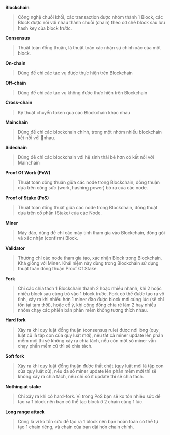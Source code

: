 **Blockchain**
>Công nghệ chuỗi khối, các transaction được nhóm thành 1 Block, các Block được nối với nhau thành chuỗi (chain) theo cơ chế block sau lưu hash key của block trước.

**Consensus**
>Thuật toán đồng thuận, là thuật toán xác nhận sự chính xác của một block.

**On-chain**
>Dùng để chỉ các tác vụ được thực hiện trên Blockchain

**Off-chain**
>Dùng để chỉ các tác vụ không được thực hiện trên Blockchain

**Cross-chain**
>Kỹ thuật chuyển token qua các Blockchain khác nhau

**Mainchain**
>Dùng để chỉ các blockchain chính, trong một nhóm nhiều blockchain kết nối với nhau.

**Sidechain**
>Dùng để chỉ các blockchain với hệ sinh thái bé hơn có kết nối với Mainchain

**Proof Of Work (PoW)**
>Thuật toán đồng thuận giữa các node trong Blockchain, đồng thuận dựa trên công sức (work, hashing power) bỏ ra của các node.

**Proof of Stake (PoS)**
>Thuật toán đồng thuật giữa các node trong Blockchain, đồng thuật dựa trên cổ phần (Stake) của các Node.

**Miner**
>Máy đào, dùng để chỉ các máy tính tham gia vào Blockchain, đóng gói và xác nhận (confirm) Block.

**Validator**
>Thường chỉ các node tham gia tạo, xác nhận Block trong Blockchain. Khá giống với Miner. Khái niệm này dùng trong Blockchain sử dụng thuật toán đồng thuận Proof Of Stake.

**Fork**
>Chỉ các chia tách 1 Blockchain thành 2 hoặc nhiều nhánh, khi 2 hoặc nhiều block sau cùng trỏ vào 1 block trước. Fork có thể được tạo ra vô tình, xảy ra khi nhiều hơn 1 miner đào được block mới cùng lúc (sẽ chỉ tồn tại tạm thời), hoặc cố ý, khi cộng đồng chia rẽ làm 2 hay nhiều nhóm chạy các phiên bản phần mềm không tương thích nhau.

**Hard fork**
>Xảy ra khi quy luật đồng thuận (consensus rule) được nới lỏng (quy luật cũ là tập con của quy luật mới), nếu tất cả miner update lên phần mềm mới thì sẽ không xảy ra chia tách, nếu còn một số miner vẫn chạy phần mềm cũ thì sẽ chia tách.

**Soft fork**
>Xảy ra khi quy luật đồng thuận được thắt chặt (quy luật mới là tập con của quy luật cũ), nếu đa số miner update lên phần mềm mới thì sẽ không xảy ra chia tách, nếu chỉ số ít update thì sẽ chia tách.

**Nothing at stake**
>Chỉ xảy ra khi có hard-fork. Vì trong PoS bạn sẽ ko tốn nhiều sức để tạo ra 1 block nên bạn có thể tạo block ở 2 chain cùng 1 lúc.

**Long range attack** 
>Cũng là vì ko tốn sức để tạo ra 1 block nên bạn hoàn toàn có thể tự tạo 1 chain riêng, và chain của bạn dài hơn chain chính.